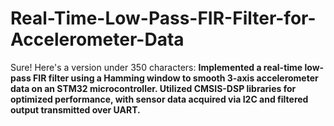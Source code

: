 # Real-Time-Low-Pass-FIR-Filter-for-Accelerometer-Data
Sure! Here's a version under 350 characters:  **Implemented a real-time low-pass FIR filter using a Hamming window to smooth 3-axis accelerometer data on an STM32 microcontroller. Utilized CMSIS-DSP libraries for optimized performance, with sensor data acquired via I2C and filtered output transmitted over UART.**
